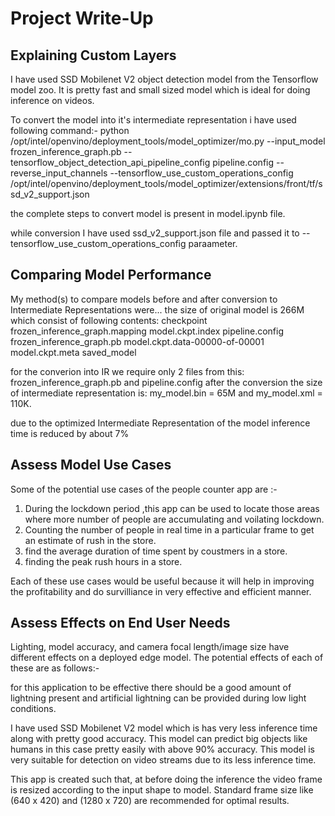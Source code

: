 # Project Write-Up

## Explaining Custom Layers

I have used SSD Mobilenet V2 object detection model from the Tensorflow model zoo. It is pretty fast and small sized model which is ideal for doing inference on videos. 

To convert the model into it's intermediate representation i have used following command:-
python /opt/intel/openvino/deployment_tools/model_optimizer/mo.py --input_model frozen_inference_graph.pb --tensorflow_object_detection_api_pipeline_config pipeline.config --reverse_input_channels --tensorflow_use_custom_operations_config /opt/intel/openvino/deployment_tools/model_optimizer/extensions/front/tf/ssd_v2_support.json

the complete steps to convert model is present in model.ipynb file.

while conversion I have used ssd_v2_support.json file and passed it to --tensorflow_use_custom_operations_config paraameter. 

## Comparing Model Performance

My method(s) to compare models before and after conversion to Intermediate Representations
were...
the size of original model is 266M which consist of following contents:
checkpoint                  frozen_inference_graph.mapping      model.ckpt.index  pipeline.config
frozen_inference_graph.pb       model.ckpt.data-00000-of-00001  model.ckpt.meta   saved_model

for the converion into IR we require only 2 files from this:
frozen_inference_graph.pb and pipeline.config
after the conversion the size of intermediate representation is: my_model.bin = 65M and my_model.xml = 110K.

due to the optimized Intermediate Representation of the model inference time is reduced by about 7%

## Assess Model Use Cases

Some of the potential use cases of the people counter app are :-
1) During the lockdown period ,this app can be used to locate those areas where more number of people are accumulating and voilating lockdown.
2) Counting the number of people in real time in a particular frame to get an estimate of rush in the store.
3) find the average duration of time spent by coustmers in a store.
4) finding the peak rush hours in a store.

Each of these use cases would be useful because it will help in improving the profitability and do survilliance in very effective and efficient manner.



## Assess Effects on End User Needs

Lighting, model accuracy, and camera focal length/image size have different effects on a deployed edge model. The potential effects of each of these are as follows:-

for this application to be effective there should be a good amount of lightning present and artificial lightning can be provided during low light conditions.

I have used SSD Mobilenet V2 model which is has very less inference time along with pretty good accuracy. This model can predict big objects like humans in this case pretty easily with above 90% accuracy. This model is very suitable for detection on video streams due to its less inference time.

This app is created such that, at before doing the inference the video frame is resized according to the input shape to model. Standard frame size like (640 x 420) and (1280 x 720)
are recommended for optimal results.

